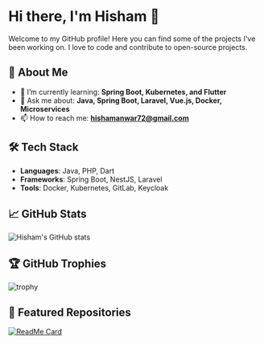 # Hi there, I'm Hisham 👋

Welcome to my GitHub profile! Here you can find some of the projects I've been working on. I love to code and contribute to open-source projects.

## 🚀 About Me
- 🌱 I’m currently learning: **Spring Boot, Kubernetes, and Flutter**
- 💬 Ask me about: **Java, Spring Boot, Laravel, Vue.js, Docker, Microservices**
- 📫 How to reach me: **[hishamanwar72@gmail.com](mailto:hishamanwar72@gmail.com)**

## 🛠 Tech Stack
- **Languages**: Java, PHP, Dart
- **Frameworks**: Spring Boot, NestJS, Laravel
- **Tools**: Docker, Kubernetes, GitLab, Keycloak

## 📈 GitHub Stats
![Hisham's GitHub stats](https://github-readme-stats.vercel.app/api?username=hishamanwar&show_icons=true&theme=radical)

## 🏆 GitHub Trophies
![trophy](https://github-profile-trophy.vercel.app/?username=hishamanwar)

## 🌟 Featured Repositories
[![ReadMe Card](https://github-readme-stats.vercel.app/api/pin/?username=hishamanwar&repo=my-awesome-project)](https://github.com/hishamanwar/my-awesome-project)
